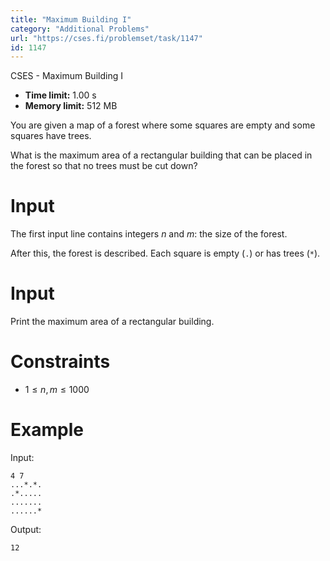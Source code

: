 ```yaml
---
title: "Maximum Building I"
category: "Additional Problems"
url: "https://cses.fi/problemset/task/1147"
id: 1147
---
```


CSES - Maximum Building I

  * **Time limit:** 1.00 s
  * **Memory limit:** 512 MB

You are given a map of a forest where some squares are empty and some squares
have trees.

What is the maximum area of a rectangular building that can be placed in the
forest so that no trees must be cut down?

# Input

The first input line contains integers $n$ and $m$: the size of the forest.

After this, the forest is described. Each square is empty (`.`) or has trees
(`*`).

# Input

Print the maximum area of a rectangular building.

# Constraints

  * $1 \le n,m \le 1000$

# Example

Input:

    
    
    4 7
    ...*.*.
    .*.....
    .......
    ......*
    

Output:

    
    
    12
    

